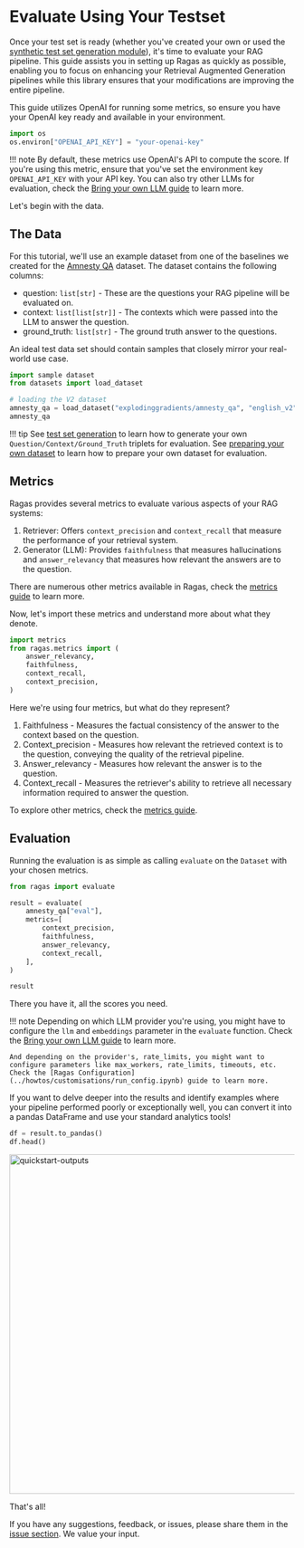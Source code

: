 # Evaluate Using Your Testset

Once your test set is ready (whether you've created your own or used the [synthetic test set generation module](get-started-testset-generation)), it's time to evaluate your RAG pipeline. This guide assists you in setting up Ragas as quickly as possible, enabling you to focus on enhancing your Retrieval Augmented Generation pipelines while this library ensures that your modifications are improving the entire pipeline.

This guide utilizes OpenAI for running some metrics, so ensure you have your OpenAI key ready and available in your environment.

```python
import os
os.environ["OPENAI_API_KEY"] = "your-openai-key"
```
!!! note
    By default, these metrics use OpenAI's API to compute the score. If you're using this metric, ensure that you've set the environment key `OPENAI_API_KEY` with your API key. You can also try other LLMs for evaluation, check the [Bring your own LLM guide](../howtos/customisations/bring-your-own-llm-or-embs.md) to learn more.

Let's begin with the data.

## The Data

For this tutorial, we'll use an example dataset from one of the baselines we created for the [Amnesty QA](https://huggingface.co/datasets/explodinggradients/amnesty_qa) dataset. The dataset contains the following columns:

- question: `list[str]` - These are the questions your RAG pipeline will be evaluated on.
- context: `list[list[str]]` - The contexts which were passed into the LLM to answer the question.
- ground_truth: `list[str]` - The ground truth answer to the questions.

An ideal test data set should contain samples that closely mirror your real-world use case.

```python
import sample dataset
from datasets import load_dataset

# loading the V2 dataset
amnesty_qa = load_dataset("explodinggradients/amnesty_qa", "english_v2")
amnesty_qa
```

!!! tip
    See [test set generation](./testset_generation.md) to learn how to generate your own `Question/Context/Ground_Truth` triplets for evaluation.
    See [preparing your own dataset](../howtos/applications/data_preparation.md) to learn how to prepare your own dataset for evaluation.

## Metrics

Ragas provides several metrics to evaluate various aspects of your RAG systems:

1. Retriever: Offers `context_precision` and `context_recall` that measure the performance of your retrieval system.
2. Generator (LLM): Provides `faithfulness` that measures hallucinations and `answer_relevancy` that measures how relevant the answers are to the question.

There are numerous other metrics available in Ragas, check the [metrics guide](ragas-metrics) to learn more.

Now, let's import these metrics and understand more about what they denote.

```python
import metrics
from ragas.metrics import (
    answer_relevancy,
    faithfulness,
    context_recall,
    context_precision,
)
```
Here we're using four metrics, but what do they represent?

1. Faithfulness - Measures the factual consistency of the answer to the context based on the question.
2. Context_precision - Measures how relevant the retrieved context is to the question, conveying the quality of the retrieval pipeline.
3. Answer_relevancy - Measures how relevant the answer is to the question.
4. Context_recall - Measures the retriever's ability to retrieve all necessary information required to answer the question.

To explore other metrics, check the [metrics guide](ragas-metrics).

## Evaluation

Running the evaluation is as simple as calling `evaluate` on the `Dataset` with your chosen metrics.

```python
from ragas import evaluate

result = evaluate(
    amnesty_qa["eval"],
    metrics=[
        context_precision,
        faithfulness,
        answer_relevancy,
        context_recall,
    ],
)

result
```
There you have it, all the scores you need.

!!! note
    Depending on which LLM provider you're using, you might have to configure the `llm` and `embeddings` parameter in the `evaluate` function. Check the [Bring your own LLM guide](../howtos/customisations/bring-your-own-llm-or-embs.md) to learn more.

    And depending on the provider's, rate_limits, you might want to configure parameters like max_workers, rate_limits, timeouts, etc. Check the [Ragas Configuration](../howtos/customisations/run_config.ipynb) guide to learn more.

If you want to delve deeper into the results and identify examples where your pipeline performed poorly or exceptionally well, you can convert it into a pandas DataFrame and use your standard analytics tools!

```python
df = result.to_pandas()
df.head()
```
<p align="left">
<img src="_static/imgs/quickstart-output.png" alt="quickstart-outputs" width="800" height="600" />
</p>

That's all!

If you have any suggestions, feedback, or issues, please share them in the [issue section](https://github.com/explodinggradients/ragas/issues). We value your input.
